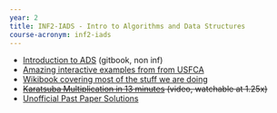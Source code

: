 ```yaml
---
year: 2
title: INF2-IADS - Intro to Algorithms and Data Structures
course-acronym: inf2-iads
---
```


- [Introduction to ADS](https://cathyatseneca.gitbooks.io/data-structures-and-algorithms/) (gitbook, non inf)
- [Amazing interactive examples from from USFCA](http://www.cs.usfca.edu/~galles/visualization/Algorithms.html)
- [Wikibook covering most of the stuff we are doing](https://en.wikibooks.org/wiki/Data_Structures)
- ~~[Karatsuba Multiplication in 13 minutes](https://www.youtube.com/watch?v=JCbZayFr9RE) (video, watchable at 1.25x)~~
- [Unofficial Past Paper Solutions](https://betterinformatics.com/drive?next=11D73NDRY6leMFxxO1LoeqvEQL3mV-qC0)

